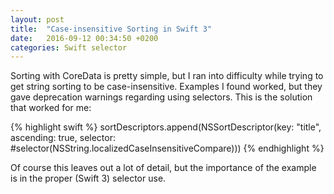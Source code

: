 ```yaml
---
layout: post
title:  "Case-insensitive Sorting in Swift 3"
date:   2016-09-12 00:34:50 +0200
categories: Swift selector
---
```

Sorting with CoreData is pretty simple, but I ran into difficulty while trying to get string sorting to be case-insensitive.  Examples I found worked, but they gave deprecation warnings regarding using selectors.  This is the solution that worked for me:


{% highlight swift %}
sortDescriptors.append(NSSortDescriptor(key: "title", ascending: true, selector: #selector(NSString.localizedCaseInsensitiveCompare)))
{% endhighlight %}

Of course this leaves out a lot of detail, but the importance of the example is in the proper (Swift 3) selector use.
